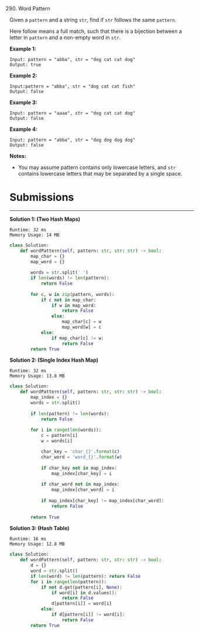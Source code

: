 290. Word Pattern

Given a `pattern` and a string `str`, find if `str` follows the same `pattern`.

Here follow means a full match, such that there is a bijection between a letter in `pattern` and a non-empty word in `str`.

**Example 1:**
```
Input: pattern = "abba", str = "dog cat cat dog"
Output: true
```

**Example 2:**
```
Input:pattern = "abba", str = "dog cat cat fish"
Output: false
```

**Example 3:**
```
Input: pattern = "aaaa", str = "dog cat cat dog"
Output: false
```

**Example 4:**
```
Input: pattern = "abba", str = "dog dog dog dog"
Output: false
```

**Notes:**

* You may assume pattern contains only lowercase letters, and `str` contains lowercase letters that may be separated by a single space.

# Submissions
---
**Solution 1: (Two Hash Maps)**
```
Runtime: 32 ms
Memory Usage: 14 MB
```
```python
class Solution:
    def wordPattern(self, pattern: str, str: str) -> bool:
        map_char = {}
        map_word = {}
        
        words = str.split(' ')
        if len(words) != len(pattern):
            return False
        
        for c, w in zip(pattern, words):
            if c not in map_char:
                if w in map_word:
                    return False
                else:
                    map_char[c] = w
                    map_word[w] = c
            else:
                if map_char[c] != w:
                    return False
        return True
```

**Solution 2: (Single Index Hash Map)**
```
Runtime: 32 ms
Memory Usage: 13.8 MB
```
```python
class Solution:
    def wordPattern(self, pattern: str, str: str) -> bool:
        map_index = {}
        words = str.split()
        
        if len(pattern) != len(words):
            return False
        
        for i in range(len(words)):
            c = pattern[i]
            w = words[i]

            char_key = 'char_{}'.format(c)
            char_word = 'word_{}'.format(w)
            
            if char_key not in map_index:
                map_index[char_key] = i
            
            if char_word not in map_index:
                map_index[char_word] = i 
            
            if map_index[char_key] != map_index[char_word]:
                return False
        
        return True
```

**Solution 3: (Hash Table)**
```
Runtime: 16 ms
Memory Usage: 12.8 MB
```
```python
class Solution:
    def wordPattern(self, pattern: str, str: str) -> bool:
        d = {}
        word = str.split()
        if len(word) != len(pattern): return False
        for i in range(len(pattern)):
            if not d.get(pattern[i], None):
                if word[i] in d.values():
                    return False
                d[pattern[i]] = word[i]
            else:
                if d[pattern[i]] != word[i]:
                    return False
        return True
```